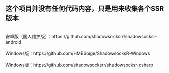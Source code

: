 <h2>这个项目并没有任何代码内容，只是用来收集各个SSR版本</h2><br>
安卓版（国人维护版）：https://github.com/shadowsocksrr/shadowsocksr-android<br><br>
Windows版：https://github.com/HMBSbige/ShadowsocksR-Windows<br><br>
Windows版：https://github.com/shadowsocksrr/shadowsocksr-csharp<br><br>
